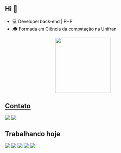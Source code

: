 ## Hi 👋

<ul>
  <li>💻 Developer back-end | PHP </li>
  <li>🎓 Formada em Ciência da computação na Unifran</li>
</ul>

<div align="center">
  <a href="https://github.com/gabrielymcorrea">
  <img height="180em" src="https://github-readme-stats.vercel.app/api/top-langs/?username=gabrielymcorrea&layout=compact&langs_count=7&theme=dracula"/>
</div>

## Contato
  
<div> 
  <a href="https://www.linkedin.com/in/gabrielymcorrea" target="_blank"><img src="https://img.shields.io/badge/-LinkedIn-%230077B5?style=for-the-badge&logo=linkedin&logoColor=white" target="_blank"></a> 
  <a href = "mailto:gabrielymcorrea@gmail.com"><img src="https://img.shields.io/badge/-Gmail-%23333?style=for-the-badge&logo=gmail&logoColor=white" target="_blank"></a>
</div>

## Trabalhando hoje
<div>
  <img src="https://img.shields.io/badge/laravel-%23FF2D20.svg?style=for-the-badge&logo=laravel&logoColor=white">
  <img src="https://img.shields.io/badge/php-%23777BB4.svg?style=for-the-badge&logo=laravel&logoColor=white">
  <img src="https://img.shields.io/badge/css3-%231572B6.svg?style=for-the-badge&logo=css3&logoColor=white">
  <img src="https://img.shields.io/badge/html5-%23E34F26.svg?style=for-the-badge&logo=html5&logoColor=white">
  <img src="https://img.shields.io/badge/javascript-%23323330.svg?style=for-the-badge&logo=javascript&logoColor=%23F7DF1E">
</div>
